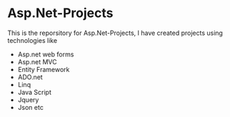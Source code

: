 # Asp.Net-Projects
This is the reporsitory for Asp.Net-Projects, I have created projects using technologies like 
* Asp.net web forms
* Asp.net MVC
* Entity Framework
* ADO.net
* Linq
* Java Script
* Jquery
* Json
etc
